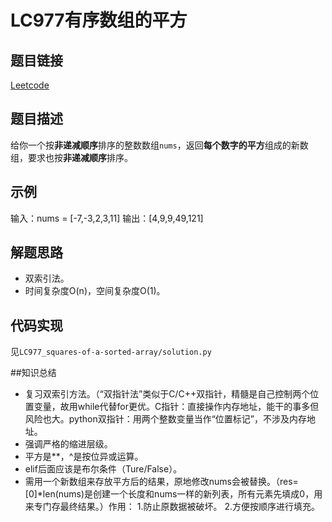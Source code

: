 # LC977有序数组的平方

## 题目链接
[Leetcode](https://leetcode.cn/problems/squares-of-a-sorted-array/description/)

## 题目描述
给你一个按**非递减顺序**排序的整数数组`nums`，返回**每个数字的平方**组成的新数组，要求也按**非递减顺序**排序。

## 示例
输入：nums = [-7,-3,2,3,11]
输出：[4,9,9,49,121]

## 解题思路
 - 双索引法。
 - 时间复杂度O(n)，空间复杂度O(1)。

## 代码实现
见`LC977_squares-of-a-sorted-array/solution.py`

##知识总结
 - 复习双索引方法。（“双指针法”类似于C/C++双指针，精髓是自己控制两个位置变量，故用while代替for更优。C指针：直接操作内存地址，能干的事多但风险也大。python双指针：用两个整数变量当作“位置标记”，不涉及内存地址。
 - 强调严格的缩进层级。
 - 平方是**，^是按位异或运算。
 - elif后面应该是布尔条件（Ture/False）。
 - 需用一个新数组来存放平方后的结果，原地修改nums会被替换。（res=[0]*len(nums)是创建一个长度和nums一样的新列表，所有元素先填成0，用来专门存最终结果。）作用：
    1.防止原数据被破坏。
    2.方便按顺序进行填充。
